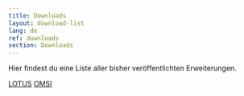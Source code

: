 ```yaml
---
title: Downloads
layout: download-list
lang: de
ref: downloads
section: Downloads
---
```


Hier findest du eine Liste aller bisher veröffentlichten Erweiterungen.

<a href="#lotus" class="btn btn-primary">LOTUS</a> <a href="#omsi" class="btn btn-primary">OMSI</a> <!--<a href="#xplane" class="btn btn-primary">X-Plane</a>-->
